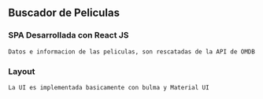 ## Buscador de Peliculas

### SPA Desarrollada con React JS
    Datos e informacion de las peliculas, son rescatadas de la API de OMDB

### Layout
    La UI es implementada basicamente con bulma y Material UI
    
